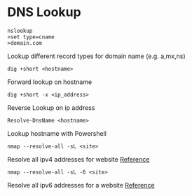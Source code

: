 # DNS Lookup

```
nslookup
>set type=cname
>domain.com
```

Lookup different record types for domain name (e.g. a,mx,ns)

```
dig +short <hostname>
```

Forward lookup on hostname

```
dig +short -x <ip_address>
```

Reverse Lookup on ip address

```
Resolve-DnsName <hostname>
```

Lookup hostname with Powershell

```
nmap --resolve-all -sL <site>
```

Resolve all ipv4 addresses for website [Reference](https://www.trustwave.com/en-us/resources/blogs/spiderlabs-blog/still-scanning-ip-addresses-you-re-doing-it-wrong/)

```
nmap --resolve-all -sL -6 <site>
```

Resolve all ipv6 addresses for a website [Reference](https://www.trustwave.com/en-us/resources/blogs/spiderlabs-blog/still-scanning-ip-addresses-you-re-doing-it-wrong/)
